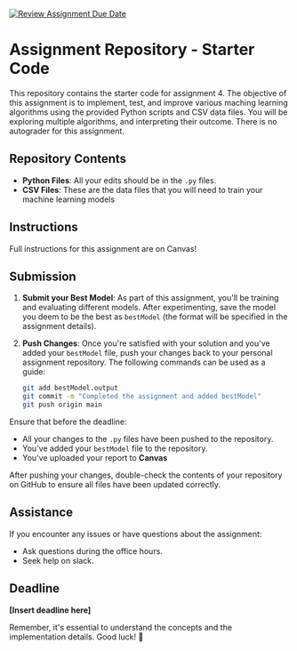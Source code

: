 [![Review Assignment Due Date](https://classroom.github.com/assets/deadline-readme-button-24ddc0f5d75046c5622901739e7c5dd533143b0c8e959d652212380cedb1ea36.svg)](https://classroom.github.com/a/0OxJdzIr)
# Assignment Repository - Starter Code

This repository contains the starter code for assignment 4. The objective of this assignment is to implement, test, and improve various maching learning algorithms using the provided Python scripts and CSV data files. You will be exploring multiple algorithms, and interpreting their outcome. There is no autograder for this assignment.

## Repository Contents

- **Python Files**: All your edits should be in the `.py` files.
- **CSV Files**: These are the data files that you will need to train your machine learning models

## Instructions
Full instructions for this assignment are on Canvas!


## Submission

1. **Submit your Best Model**: As part of this assignment, you'll be training and evaluating different models. After experimenting, save the model you deem to be the best as `bestModel` (the format will be specified in the assignment details).

2. **Push Changes**: Once you're satisfied with your solution and you've added your `bestModel` file, push your changes back to your personal assignment repository. The following commands can be used as a guide:
    ```bash
    git add bestModel.output
    git commit -m "Completed the assignment and added bestModel"
    git push origin main
    ```


Ensure that before the deadline:

- All your changes to the `.py` files have been pushed to the repository.
- You've added your `bestModel` file to the repository.
- You've uploaded your report to **Canvas**

After pushing your changes, double-check the contents of your repository on GitHub to ensure all files have been updated correctly.

## Assistance

If you encounter any issues or have questions about the assignment:

- Ask questions during the office hours.
- Seek help on slack.

## Deadline

**[Insert deadline here]**

Remember, it's essential to understand the concepts and the implementation details. Good luck! 🚀
